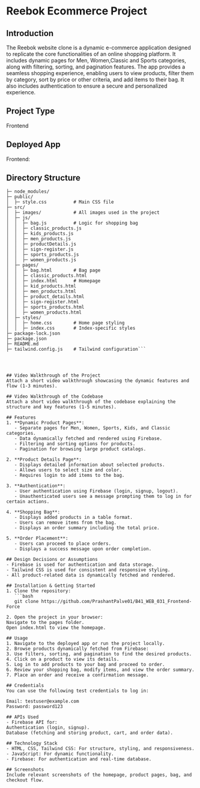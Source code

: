 # Reebok Ecommerce Project

## Introduction
The Reebok website clone is a dynamic e-commerce application designed to replicate the core functionalities of an online shopping platform. It includes dynamic pages for Men, Women,Classic and Sports categories, along with filtering, sorting, and pagination features. The app provides a seamless shopping experience, enabling users to view products, filter them by category, sort by price or other criteria, and add items to their bag. It also includes authentication to ensure a secure and personalized experience.

## Project Type
Frontend

## Deployed App
Frontend: 

## Directory Structure
```B41_WEB_031_Frontend-Force/
├─ node_modules/
├─ public/
│  ├─ style.css          # Main CSS file
├─ src/
│  ├─ images/            # All images used in the project
│  ├─ js/
│  │  ├─ bag.js          # Logic for shopping bag
│  │  ├─ classic_products.js
│  │  ├─ kids_products.js
│  │  ├─ men_products.js
│  │  ├─ productDetails.js
│  │  ├─ sign-register.js
│  │  ├─ sports_products.js
│  │  ├─ women_products.js
│  ├─ pages/
│  │  ├─ bag.html        # Bag page
│  │  ├─ classic_products.html
│  │  ├─ index.html      # Homepage
│  │  ├─ kid_products.html
│  │  ├─ men_products.html
│  │  ├─ product_details.html
│  │  ├─ sign-register.html
│  │  ├─ sports_products.html
│  │  ├─ women_products.html
│  ├─ styles/
│  │  ├─ home.css        # Home page styling
│  │  ├─ index.css       # Index-specific styles
├─ package-lock.json
├─ package.json
├─ README.md
├─ tailwind.config.js    # Tailwind configuration```




## Video Walkthrough of the Project
Attach a short video walkthrough showcasing the dynamic features and flow (1-3 minutes).

## Video Walkthrough of the Codebase
Attach a short video walkthrough of the codebase explaining the structure and key features (1-5 minutes).

## Features
1. **Dynamic Product Pages**:
   - Separate pages for Men, Women, Sports, Kids, and Classic categories.
   - Data dynamically fetched and rendered using Firebase.
   - Filtering and sorting options for products.
   - Pagination for browsing large product catalogs.

2. **Product Details Page**:
   - Displays detailed information about selected products.
   - Allows users to select size and color.
   - Requires login to add items to the bag.

3. **Authentication**:
   - User authentication using Firebase (login, signup, logout).
   - Unauthenticated users see a message prompting them to log in for certain actions.

4. **Shopping Bag**:
   - Displays added products in a table format.
   - Users can remove items from the bag.
   - Displays an order summary including the total price.

5. **Order Placement**:
   - Users can proceed to place orders.
   - Displays a success message upon order completion.

## Design Decisions or Assumptions
- Firebase is used for authentication and data storage.
- Tailwind CSS is used for consistent and responsive styling.
- All product-related data is dynamically fetched and rendered.

## Installation & Getting Started
1. Clone the repository:
   ```bash
   git clone https://github.com/PrashantPalve01/B41_WEB_031_Frontend-Force

2. Open the project in your browser:
Navigate to the pages folder.
Open index.html to view the homepage.

## Usage
1. Navigate to the deployed app or run the project locally.
2. Browse products dynamically fetched from Firebase:
3. Use filters, sorting, and pagination to find the desired products.
4. Click on a product to view its details.
5. Log in to add products to your bag and proceed to order.
6. Review your shopping bag, modify items, and view the order summary.
7. Place an order and receive a confirmation message.

## Credentials
You can use the following test credentials to log in:

Email: testuser@example.com
Password: password123

## APIs Used
- Firebase API for:
Authentication (login, signup).
Database (fetching and storing product, cart, and order data).

## Technology Stack
- HTML, CSS, Tailwind CSS: For structure, styling, and responsiveness.
- JavaScript: For dynamic functionality.
- Firebase: For authentication and real-time database.

## Screenshots
Include relevant screenshots of the homepage, product pages, bag, and checkout flow.